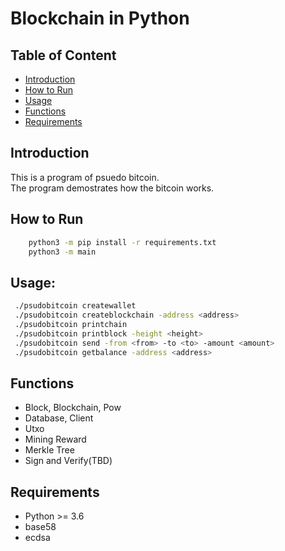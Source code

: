 # Blockchain in Python

## Table of Content

- [Introduction](#introduction)
- [How to Run](#how-to-run)
- [Usage](#usage)
- [Functions](#functions)
- [Requirements](#requirements)



## Introduction
This is a program of psuedo bitcoin.  
The program demostrates how the bitcoin works.

##  How to Run

```bash
    python3 -m pip install -r requirements.txt
    python3 -m main
```
    
## Usage:

```bash
 ./psudobitcoin createwallet
 ./psudobitcoin createblockchain -address <address>
 ./psudobitcoin printchain
 ./psudobitcoin printblock -height <height>
 ./psudobitcoin send -from <from> -to <to> -amount <amount>
 ./psudobitcoin getbalance -address <address>
```

## Functions

- Block, Blockchain, Pow
- Database, Client
- Utxo
- Mining Reward
- Merkle Tree
- Sign and Verify(TBD)

## Requirements
- Python >= 3.6
- base58
- ecdsa
